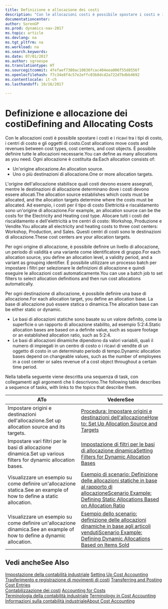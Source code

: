```yaml
---
title: Definizione e allocazione dei costi
description: "Con le allocazioni costi è possibile spostare i costi e i ricavi tra i tipi di costo, i centri di costo e gli oggetti di costo. È possibile definire tutte le allocazioni necessarie."
documentationcenter: 
author: SorenGP
ms.prod: dynamics-nav-2017
ms.topic: article
ms.devlang: na
ms.tgt_pltfrm: na
ms.workload: na
ms.search.keywords: 
ms.date: 07/01/2017
ms.author: sgroespe
ms.translationtype: HT
ms.sourcegitcommit: 4fefaef7380ac10836fcac404eea006f55d8556f
ms.openlocfilehash: f7c34e8f4c57e2effc03b8dcd2a722d7bdbb4692
ms.contentlocale: it-ch
ms.lasthandoff: 10/16/2017

---
```

# <a name="defining-and-allocating-costs"></a><span data-ttu-id="4731c-104">Definizione e allocazione dei costi</span><span class="sxs-lookup"><span data-stu-id="4731c-104">Defining and Allocating Costs</span></span>
<span data-ttu-id="4731c-105">Con le allocazioni costi è possibile spostare i costi e i ricavi tra i tipi di costo, i centri di costo e gli oggetti di costo.</span><span class="sxs-lookup"><span data-stu-id="4731c-105">Cost allocations move costs and revenues between cost types, cost centers, and cost objects.</span></span> <span data-ttu-id="4731c-106">È possibile definire tutte le allocazioni necessarie.</span><span class="sxs-lookup"><span data-stu-id="4731c-106">You can define as many allocations as you need.</span></span> <span data-ttu-id="4731c-107">Ogni allocazione è costituita da:</span><span class="sxs-lookup"><span data-stu-id="4731c-107">Each allocation consists of:</span></span>  

-   <span data-ttu-id="4731c-108">Un'origine allocazione.</span><span class="sxs-lookup"><span data-stu-id="4731c-108">An allocation source.</span></span>  
-   <span data-ttu-id="4731c-109">Uno o più destinazioni di allocazione.</span><span class="sxs-lookup"><span data-stu-id="4731c-109">One or more allocation targets.</span></span>  

<span data-ttu-id="4731c-110">L'origine dell'allocazione stabilisce quali costi devono essere assegnati, mentre le destinazioni di allocazione determinano dove i costi devono essere allocati.</span><span class="sxs-lookup"><span data-stu-id="4731c-110">The allocation source establishes which costs must be allocated, and the allocation targets determine where the costs must be allocated.</span></span> <span data-ttu-id="4731c-111">Ad esempio, i costi per il tipo di costo Elettricità e riscaldamento sono un'origine di allocazione.</span><span class="sxs-lookup"><span data-stu-id="4731c-111">For example, an allocation source can be the costs for the Electricity and Heating cost type.</span></span> <span data-ttu-id="4731c-112">Allocare tutti i costi del riscaldamento e dell'elettricità a tre centri di costo: Workshop, Produzione e Vendite.</span><span class="sxs-lookup"><span data-stu-id="4731c-112">You allocate all electricity and heating costs to three cost centers: Workshop, Production, and Sales.</span></span> <span data-ttu-id="4731c-113">Questi centri di costi sono le destinazioni di allocazione.</span><span class="sxs-lookup"><span data-stu-id="4731c-113">These cost centers are your allocation targets.</span></span>  

<span data-ttu-id="4731c-114">Per ogni origine di allocazione, è possibile definire un livello di allocazione, un periodo di validità e una variante come identificatore di gruppo.</span><span class="sxs-lookup"><span data-stu-id="4731c-114">For each allocation source, you define an allocation level, a validity period, and a variant as grouping identifier.</span></span> <span data-ttu-id="4731c-115">È possibile utilizzare un processo batch per impostare i filtri per selezionare le definizioni di allocazione e quindi eseguire le allocazioni costi automaticamente.</span><span class="sxs-lookup"><span data-stu-id="4731c-115">You can use a batch job to set filters to select allocation definitions and then run cost allocations automatically.</span></span>  

<span data-ttu-id="4731c-116">Per ogni destinazione di allocazione, è possibile definire una base di allocazione.</span><span class="sxs-lookup"><span data-stu-id="4731c-116">For each allocation target, you define an allocation base.</span></span> <span data-ttu-id="4731c-117">La base di allocazione può essere statica o dinamica.</span><span class="sxs-lookup"><span data-stu-id="4731c-117">The allocation base can be either static or dynamic.</span></span>  

-   <span data-ttu-id="4731c-118">Le basi di allocazioni statiche sono basate su un valore definito, come la superficie o un rapporto di allocazione stabilito, ad esempio 5:2:4.</span><span class="sxs-lookup"><span data-stu-id="4731c-118">Static allocation bases are based on a definite value, such as square footage or an established allocation ratio, such as 5:2:4.</span></span>  
-   <span data-ttu-id="4731c-119">Le basi di allocazioni dinamiche dipendono da valori variabili, quali il numero di impiegati in un centro di costo o i ricavi di vendite di un oggetto di costo in un determinato periodo di tempo.</span><span class="sxs-lookup"><span data-stu-id="4731c-119">Dynamic allocation bases depend on changeable values, such as the number of employees in a cost center or sales revenue of a cost object throughout a certain time period.</span></span>  

<span data-ttu-id="4731c-120">Nella tabella seguente viene descritta una sequenza di task, con collegamenti agli argomenti che li descrivono.</span><span class="sxs-lookup"><span data-stu-id="4731c-120">The following table describes a sequence of tasks, with links to the topics that describe them.</span></span>

|<span data-ttu-id="4731c-121">A</span><span class="sxs-lookup"><span data-stu-id="4731c-121">To</span></span>|<span data-ttu-id="4731c-122">Vedere</span><span class="sxs-lookup"><span data-stu-id="4731c-122">See</span></span>|  
|--------|---------|  
|<span data-ttu-id="4731c-123">Impostare origini e destinazioni dell'allocazione.</span><span class="sxs-lookup"><span data-stu-id="4731c-123">Set up allocation source and its targets.</span></span>|[<span data-ttu-id="4731c-124">Procedura: Impostare origini e destinazioni dell'allocazione</span><span class="sxs-lookup"><span data-stu-id="4731c-124">How to: Set Up Allocation Source and Targets</span></span>](finance-how-to-set-up-allocation-source-and-targets.md)|  
|<span data-ttu-id="4731c-125">Impostare vari filtri per le basi di allocazione dinamica.</span><span class="sxs-lookup"><span data-stu-id="4731c-125">Set up various filters for dynamic allocation bases.</span></span>|[<span data-ttu-id="4731c-126">Impostazione di filtri per le basi di allocazione dinamica</span><span class="sxs-lookup"><span data-stu-id="4731c-126">Setting Filters for Dynamic Allocation Bases</span></span>](finance-setting-filters-for-dynamic-allocation-bases.md)|  
|<span data-ttu-id="4731c-127">Visualizzare un esempio su come definire un'allocazione statica.</span><span class="sxs-lookup"><span data-stu-id="4731c-127">See an example of how to define a static allocation.</span></span>|[<span data-ttu-id="4731c-128">Esempio di scenario: Definizione delle allocazioni statiche in base al rapporto di allocazione</span><span class="sxs-lookup"><span data-stu-id="4731c-128">Scenario Example: Defining Static Allocations Based on Allocation Ratio</span></span>](finance-scenario-example-defining-static-allocations-based-on-allocation-ratio.md)|  
|<span data-ttu-id="4731c-129">Visualizzare un esempio su come definire un'allocazione dinamica.</span><span class="sxs-lookup"><span data-stu-id="4731c-129">See an example of how to define a dynamic allocation.</span></span>|[<span data-ttu-id="4731c-130">Esempio dello scenario: definizione delle allocazioni dinamiche in base agli articoli venduti</span><span class="sxs-lookup"><span data-stu-id="4731c-130">Scenario Example: Defining Dynamic Allocations Based on Items Sold</span></span>](finance-scenario-example-defining-dynamic-allocations-based-on-items-sold.md)|  

## <a name="see-also"></a><span data-ttu-id="4731c-131">Vedi anche</span><span class="sxs-lookup"><span data-stu-id="4731c-131">See Also</span></span>  
 <span data-ttu-id="4731c-132">[Impostazione della contabilità industriale](finance-set-up-cost-accounting.md) </span><span class="sxs-lookup"><span data-stu-id="4731c-132">[Setting Up Cost Accounting](finance-set-up-cost-accounting.md) </span></span>  
 <span data-ttu-id="4731c-133">[Trasferimento e registrazione di movimenti di costi](finance-transfer-and-post-cost-entries.md) </span><span class="sxs-lookup"><span data-stu-id="4731c-133">[Transferring and Posting Cost Entries](finance-transfer-and-post-cost-entries.md) </span></span>  
 <span data-ttu-id="4731c-134">[Contabilizzazione dei costi](finance-manage-cost-accounting.md) </span><span class="sxs-lookup"><span data-stu-id="4731c-134">[Accounting for Costs](finance-manage-cost-accounting.md) </span></span>  
 <span data-ttu-id="4731c-135">[Terminologia della contabilità industriale](finance-terminology-in-cost-accounting.md) </span><span class="sxs-lookup"><span data-stu-id="4731c-135">[Terminology in Cost Accounting](finance-terminology-in-cost-accounting.md) </span></span>  
 [<span data-ttu-id="4731c-136">Informazioni sulla contabilità industriale</span><span class="sxs-lookup"><span data-stu-id="4731c-136">About Cost Accounting</span></span>](finance-about-cost-accounting.md)

